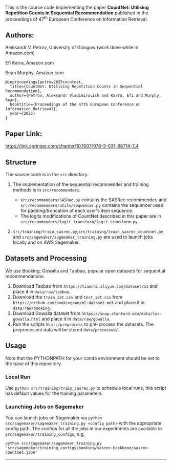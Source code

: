 This is the source code implementing the paper **CountNet: Utilising Repetition Counts in Sequential Recommendation** published in the proceedings of 47<sup>th</sup> European Conference on Information Retrieval. 

## Authors:
Aleksandr V. Petrov, University of Glasgow (work done while in Amazon.com)

Efi Karra, Amazon.com

Sean Murphy, Amazon.com

```
@inproceedings{petrov2025countnet,
  title={CountNet: Utilising Repetition Counts in Sequential Recommendation},
  author={Petrov, Aleksandr Vladimirovich and Karra, Efi and Murphy, Sean},
  booktitle={Proceedings of the 47th European Conference on Information Retrieval},
  year={2025}
}
```

## Paper Link: 
https://link.springer.com/chapter/10.1007/978-3-031-88714-7_4


## Structure

The source code is in the `src` directory.

1. The implementation of the sequential recommender and training methods is in `src/recommenders`.
    - `src/recommenders/SASRec.py` contains the SASRec recommender, and `src/recommenders/utils/sequencer.py` contains
      the sequencer used for padding/truncation of each user's item sequence.
    - The logits modifications of CountNet described in this paper are in `src/recommenders/logit_transform/logit_transform.py`.

2. `src/training/train_sasrec.py`,`src/training/train_sasrec_countnet.py` and `src/sagemaker/sagemaker_training.py` are used
   to launch jobs locally and on AWS Sagemaker.

## Datasets and Processing

We use Booking, Gowalla and Taobao, popular open datasets for sequential recommendations.

1. Download Taobao from `https://tianchi.aliyun.com/dataset/53` and place it in `data/raw/taobao`. 
2. Download the `train_set.csv` and `test_set.csv` from `https://github.com/bookingcom/ml-dataset-mdt` and place it
   in `data/raw/booking`. 
3. Download Gowalla dataset from `https://snap.stanford.edu/data/loc-gowalla.html` and place it in `data/raw/gowalla`.
4. Run the scripts in `src/preprocess` to pre-process the datasets. The preprocessed data will be stored `data/processed/`.

## Usage

Note that the PYTHONPATH for your conda environment should be set to the base of this repository.

### Local Run

Use `python src/training/train_sasrec.py` to schedule local runs, this script has default values for the training
parameters.

### Launching Jobs on Sagemaker

You can launch jobs on Sagemaker via `python src/sagemaker/sagemaker_training.py <config path>` with the appropriate
config path. The configs for all the jobs in our experiments are available in `src/sagemaker/training_configs`, e.g.

`python src/sagemaker/sagemaker_training.py 'src/sagemaker/training_configs/booking/sasrec-backbone/sasrec-countnet.json'`

--- 
